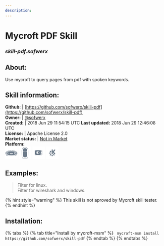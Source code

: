 ```yaml
--- 
description: 
---
```


# Mycroft PDF Skill  
### _skill-pdf.sofwerx_  
## About:  
Use mycroft to query pages from pdf with spoken keywords.

## Skill information:  
**Github:** | [https://github.com/sofwerx/skill-pdf](https://github.com/sofwerx/skill-pdf)  
**Owner:** | [@sofwerx](https://github.com/sofwerx)  
**Created:** | 2018 Jun 29 11:54:15 UTC  **Last updated:** 2018 Jun 29 12:46:08 UTC  
**License:** | Apache License 2.0  
**Market status:** | [Not in Market](https://market.mycroft.ai/skill/)  
**Platform:**  
 ![](../.gitbook/assets/mark-1-icon.png)  ![](../.gitbook/assets/mark-2-icon.png)  ![](../.gitbook/assets/picroft-icon.png)  ![](../.gitbook/assets/kde.png)   
## Examples:  
> Filter for linux.  
> Filter for wireshark and windows.  
  
{% hint style="warning" %}
This skill is not aproved by Mycroft skill tester.
{% endhint %}
    
## Installation:  
{% tabs %}
{% tab title="Install by mycroft-msm" %}
``` mycroft-msm install https://github.com/sofwerx/skill-pdf```
{% endtab %}
  {% endtabs %}
  